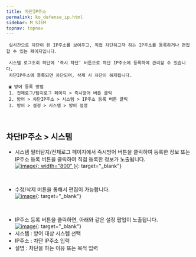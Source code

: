 ```yaml
---
title: 차단IP주소
permalink: ko_defense_ip.html
sidebar: M_SIEM
topnav: topnav
---
```


     실시간으로 차단이 된 IP주소를 보여주고, 직접 차단하고자 하는 IP주소를 등록하거나 편집할 수 있는 페이지입니다.

     시스템 로그조회 하단에 ‘즉시 차단’ 버튼으로 차단 IP주소에 등록하여 관리할 수 있습니다.
     차단IP주소에 등록되면 차단되며, 삭제 시 차단이 해제됩니다.

     ▣ 방어 등록 방법
     1. 전체로그/탐지로그 페이지 > 즉시방어 버튼 클릭
     2. 방어 > 차단IP주소 > 시스템 > IP주소 등록 버튼 클릭
     3. 방어 > 설정 > 시스템 > 방어 설정

<br />

## 차단IP주소 > 시스템
- 시스템 필터탐지/전체로그 페이지에서 즉시방어 버튼을 클릭하여 등록한 정보 또는 IP주소 등록 버튼을 클릭하여 직접 등록한 정보가 노출됩니다.    
[![image](/docs/images/Manual/siem/blockIP/1.png){: width="800" }](/docs/images/Manual/siem/blockIP/1.png){: target="_blank"}

<br />

- 수정/삭제 버튼을 통해서 편집이 가능합니다.   
[![image](/docs/images/Manual/siem/blockIP/3.png)](/docs/images/Manual/siem/blockIP/3.png){: target="_blank"}

<br />

- IP주소 등록 버튼을 클릭하면, 아래와 같은 설정 팝업이 노출됩니다.   
[![image](/docs/images/Manual/siem/blockIP/2.png)](/docs/images/Manual/siem/blockIP/2.png){: target="_blank"}
- 시스템 :  방어 대상 시스템 선택
- IP주소 :  차단 IP주소 입력
- 설명 : 차단을 하는 이유 또는 목적 입력
